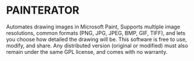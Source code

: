 # PAINTERATOR
Automates drawing images in Microsoft Paint, Supports multiple image resolutions, common formats (PNG, JPG, JPEG, BMP, GIF, TIFF), and lets you choose how detailed the drawing will be.
This software is free to use, modify, and share. Any distributed version (original or modified) must also remain under the same GPL license, and comes with no warranty.
